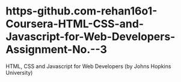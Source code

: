 # https-github.com-rehan16o1-Coursera-HTML-CSS-and-Javascript-for-Web-Developers-Assignment-No.--3
HTML, CSS and Javascript for Web Developers (by Johns Hopkins University)
